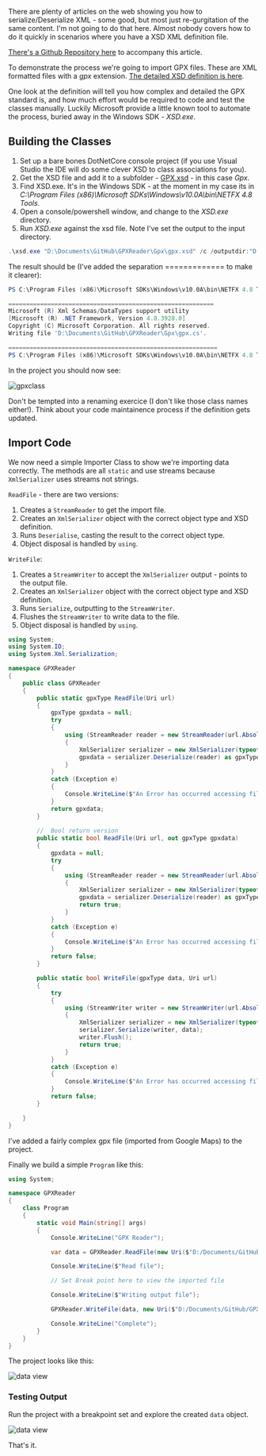 
There are plenty of articles on the web showing you how to serialize/Deserialize XML - some good, but most just re-gurgitation of the same content.  I'm not going to do that here.  Almost nobody covers how to do it quickly in scenarios where you have a XSD XML definition file.

[There's a Github Repository here](https://github.com/ShaunCurtis/GPXReader) to accompany this article.


To demonstrate the process we're going to import GPX files.  These are XML formatted files with a *gpx* extension.  [The detailed XSD definition is here](https://www.topografix.com/GPX/1/1/).

One look at the definition will tell you how complex and detailed the GPX standard is, and how much effort would be required to code and test the classes manually.  Luckily Microsoft provide a little known tool to automate the process, buried away in the Windows SDK - *XSD.exe*.

## Building the Classes

1. Set up a bare bones DotNetCore console project (if you use Visual Studio the IDE will do some clever XSD to class associations for you).
2. Get the XSD file and add it to a subfolder - [GPX.xsd](https://www.topografix.com/GPX/1/1/gpx.xsd) - in this case *Gpx*.
3. Find XSD.exe.  It's in the Windows SDK - at the moment in my case its in *C:\Program Files (x86)\Microsoft SDKs\Windows\v10.0A\bin\NETFX 4.8 Tools*.
4. Open a console/powershell window, and change to the *XSD.exe* directory.
5. Run *XSD.exe* against the xsd file.  Note I've set the output to the input directory.

```powershell
.\xsd.exe "D:\Documents\GitHub\GPXReader\Gpx\gpx.xsd" /c /outputdir:"D:\Documents\GitHub\GpxReader\Gpx"
```

The result should be (I've added the separation ============= to make it clearer):

```powershell
PS C:\Program Files (x86)\Microsoft SDKs\Windows\v10.0A\bin\NETFX 4.8 Tools> .\xsd.exe "D:\Documents\GitHub\GPXReader\Gpx\gpx.xsd" /c /outputdir:"D:\Documents\GitHub\GPXReader\Gpx"

==========================================================
Microsoft (R) Xml Schemas/DataTypes support utility
[Microsoft (R) .NET Framework, Version 4.8.3928.0]
Copyright (C) Microsoft Corporation. All rights reserved.
Writing file 'D:\Documents\GitHub\GPXReader\Gpx\gpx.cs'.

===========================================================
PS C:\Program Files (x86)\Microsoft SDKs\Windows\v10.0A\bin\NETFX 4.8 Tools>
```

In the project you should now see:

![gpxclass](https://github.com/ShaunCurtis/GPXReader/blob/master/images/GPX-class.png?raw=true)

Don't be tempted into a renaming exercice (I don't like those class names either!).  Think about your code maintainence process if the definition gets updated.

## Import Code

We now need a simple Importer Class to show we're importing data correctly.  The methods are all `static` and use streams because `XmlSerializer` uses streams not strings.

`ReadFile` - there are two versions:

1. Creates a `StreamReader` to get the import file.
2. Creates an `XmlSerializer` object with the correct object type and XSD definition.
3. Runs `Deserialise`, casting the result to the correct object type.
4. Object disposal is handled by `using`.

`WriteFile`:

1. Creates a `StreamWriter` to accept the `XmlSerializer` output - points to the output file.
2. Creates an `XmlSerializer` object with the correct object type and XSD definition.
3. Runs `Serialize`, outputting to the `StreamWriter`.
4. Flushes the `StreamWriter` to write data to the file.
5. Object disposal is handled by `using`.


```csharp
using System;
using System.IO;
using System.Xml.Serialization;

namespace GPXReader
{
    public class GPXReader
    {
        public static gpxType ReadFile(Uri url)
        {
            gpxType gpxdata = null;
            try
            {
                using (StreamReader reader = new StreamReader(url.AbsolutePath))
                {
                    XmlSerializer serializer = new XmlSerializer(typeof(gpxType), "http://www.topografix.com/GPX/1/1");
                    gpxdata = serializer.Deserialize(reader) as gpxType;
                }
            }
            catch (Exception e)
            {
                Console.WriteLine($"An Error has occurred accessing file {url.AbsolutePath}.{Environment.NewLine} Details:{Environment.NewLine} {e.StackTrace}.");
            }
            return gpxdata;
        }
        
        //  Bool return version
        public static bool ReadFile(Uri url, out gpxType gpxdata)
        {
            gpxdata = null;
            try
            {
                using (StreamReader reader = new StreamReader(url.AbsolutePath))
                {
                    XmlSerializer serializer = new XmlSerializer(typeof(gpxType), "http://www.topografix.com/GPX/1/1");
                    gpxdata = serializer.Deserialize(reader) as gpxType;
                    return true;
                }
            }
            catch (Exception e)
            {
                Console.WriteLine($"An Error has occurred accessing file {url.AbsolutePath}.{Environment.NewLine} Details:{Environment.NewLine} {e.StackTrace}.");
            }
            return false;
        }

        public static bool WriteFile(gpxType data, Uri url)
        {
            try
            {
                using (StreamWriter writer = new StreamWriter(url.AbsolutePath, false))
                {
                    XmlSerializer serializer = new XmlSerializer(typeof(gpxType), "http://www.topografix.com/GPX/1/1");
                    serializer.Serialize(writer, data);
                    writer.Flush();
                    return true;
                }
            }
            catch (Exception e)
            {
                Console.WriteLine($"An Error has occurred accessing file {url.AbsolutePath}.{Environment.NewLine} Details:{Environment.NewLine} {e.StackTrace}.");
            }
            return false;
        }

    }
}
```

I've added a fairly complex gpx file (imported from Google Maps) to the project.

Finally we build a simple `Program` like this:

```csharp
using System;

namespace GPXReader
{
    class Program
    {
        static void Main(string[] args)
        {
            Console.WriteLine("GPX Reader");

            var data = GPXReader.ReadFile(new Uri($"D:/Documents/GitHub/GPXReader/gpx/Test.gpx"));

            Console.WriteLine($"Read file");

            // Set Break point here to view the imported file

            Console.WriteLine($"Writing output file");

            GPXReader.WriteFile(data, new Uri($"D:/Documents/GitHub/GPXReader/gpx/output.gpx"));

            Console.WriteLine("Complete");
        }
    }
}
```

The project looks like this:

![data view](https://github.com/ShaunCurtis/GPXReader/blob/master/images/project-view.png?raw=true)

###  Testing Output

Run the project with a breakpoint set and explore the created `data` object.

![data view](https://github.com/ShaunCurtis/GPXReader/blob/master/images/Object-Local.png?raw=true)

That's it.